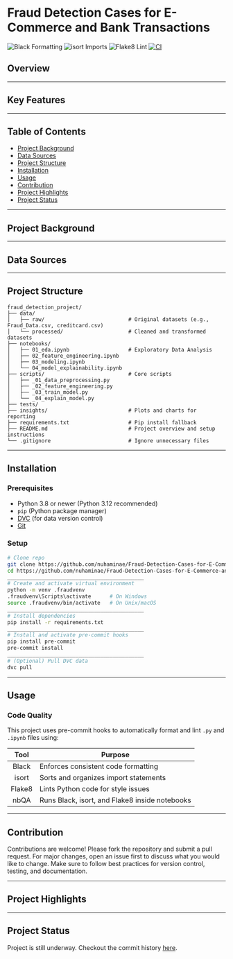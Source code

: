 # Fraud Detection Cases for E-Commerce and Bank Transactions
![Black Formatting](https://img.shields.io/badge/code%20style-black-000000.svg)
![isort Imports](https://img.shields.io/badge/imports-isort-blue.svg)
![Flake8 Lint](https://img.shields.io/badge/lint-flake8-yellow.svg)
[![CI](https://github.com/nuhaminae/Fraud-Detection-Cases-for-E-Commerce-and-Bank-Transactions/actions/workflows/CI.yml/badge.svg)](https://github.com/nuhaminae/Fraud-Detection-Cases-for-E-Commerce-and-Bank-Transactions/actions/workflows/CI.yml)

## Overview


---
## Key Features


---
## Table of Contents
- [Project Background](#project-background)
- [Data Sources](#data-sources)
- [Project Structure](#project-structure)
- [Installation](#installation)
- [Usage](#usage)
- [Contribution](#contribution)
- [Project Highlights](#project-highlights)
- [Project Status](#project-status)

---
## Project Background


---
## Data Sources


---
## Project Structure
```
fraud_detection_project/
├── data/
│   ├── raw/                           # Original datasets (e.g., Fraud_Data.csv, creditcard.csv)
│   └── processed/                     # Cleaned and transformed datasets
├── notebooks/
│   ├── 01_eda.ipynb                   # Exploratory Data Analysis
│   ├── 02_feature_engineering.ipynb
│   ├── 03_modeling.ipynb
│   └── 04_model_explainability.ipynb
├── scripts/                           # Core scripts
│   ├── _01_data_preprocessing.py
│   ├── _02_feature_engineering.py
│   ├── _03_train_model.py
│   └── _04_explain_model.py
├── tests/  
├── insights/                          # Plots and charts for reporting
├── requirements.txt                   # Pip install fallback
├── README.md                          # Project overview and setup instructions
└── .gitignore                         # Ignore unnecessary files
```

---
## Installation
### Prerequisites

- Python 3.8 or newer (Python 3.12 recommended)
- `pip` (Python package manager)
- [DVC](https://dvc.org/) (for data version control)
- [Git](https://git-scm.com/)

### Setup
```bash
# Clone repo
git clone https://github.com/nuhaminae/Fraud-Detection-Cases-for-E-Commerce-and-Bank-Transactions
cd https://github.com/nuhaminae/Fraud-Detection-Cases-for-E-Commerce-and-Bank-Transactions
____________________________________________
# Create and activate virtual environment
python -m venv .fraudvenv
.fraudvenv\Scripts\activate      # On Windows
source .fraudvenv/bin/activate   # On Unix/macOS
____________________________________________
# Install dependencies
pip install -r requirements.txt
____________________________________________
# Install and activate pre-commit hooks
pip install pre-commit
pre-commit install
____________________________________________
# (Optional) Pull DVC data
dvc pull
```

---
## Usage
### Code Quality

This project uses pre-commit hooks to automatically format and lint `.py` and `.ipynb` files using:

|Tool	      | Purpose                                       |
|:---------:|-----------------------------------------------|
| Black	    |Enforces consistent code formatting            | 
| isort	    |Sorts and organizes import statements          |
| Flake8		|Lints Python code for style issues             |
| nbQA		  |Runs Black, isort, and Flake8 inside notebooks |


---
## Contribution
Contributions are welcome! Please fork the repository and submit a pull request. For major changes, open an issue first to discuss what you would like to change.
Make sure to follow best practices for version control, testing, and documentation.

---
## Project Highlights


---
## Project Status
Project is still underway. Checkout the commit history [here](https://github.com/nuhaminae/Fraud-Detection-Cases-for-E-Commerce-and-Bank-Transactions). 
